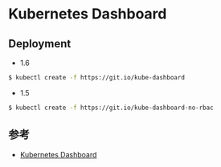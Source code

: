 # Kubernetes Dashboard


## Deployment

* 1.6

```bash
$ kubectl create -f https://git.io/kube-dashboard
```

* 1.5

```bash
$ kubectl create -f https://git.io/kube-dashboard-no-rbac
```


## 参考

* [Kubernetes Dashboard](https://github.com/kubernetes/dashboard/)